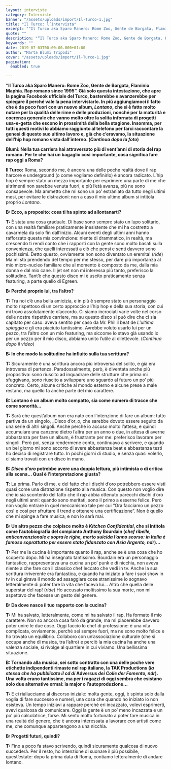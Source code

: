 ```yaml
---
layout: interviste
category: Interviste
banner: "/assets/uploads/import/Il-Turco-1.jpg"
title: "Il Turco: l’intervista"
excerpt: "“Il Turco aka Sparo Manero: Rome Zoo, Gente de Borgata, Flaminio Maphia. Rap romano since 1995”. Già solo questa intestazione, che apre la pagina Facebook ufficiale del Turco, basterebbe e avanzerebbe per spiegare il perché vale la pena intervistarlo. In più aggiungiamoci il fatto che è da poco fuori con un nuovo album, Lontano, che…"
quote: ""
description: "“Il Turco aka Sparo Manero: Rome Zoo, Gente de Borgata, Flaminio Maphia. Rap romano since 1995”. Già solo questa intestazione, che apre la pagina Facebook ufficiale del Turco, basterebbe e avanzerebbe per spiegare il perché vale la pena intervistarlo. In più aggiungiamoci il fatto che è da poco fuori con un nuovo album, Lontano, che…"
keywords: ""
date: 2019-07-03T00:00:00.000+01:00
author: "Marta Blumi Tripodi"
cover: "/assets/uploads/import/Il-Turco-1.jpg"
pagination:
  enabled: true

---
```


**“Il Turco aka Sparo Manero: Rome Zoo, Gente de Borgata, Flaminio Maphia. Rap romano since 1995”. Già solo questa intestazione, che apre la pagina Facebook ufficiale del Turco, basterebbe e avanzerebbe per spiegare il perché vale la pena intervistarlo. In più aggiungiamoci il fatto che è da poco fuori con un nuovo album, _Lontano_, che si è fatto molto notare per la qualità delle rime e delle produzioni, nonché per la maturità e coerenza generale che vanno molto oltre la solita infornata di progetti usa-e-getta che escono in prossimità della bella stagione. Insomma, per tutti questi motivi lo abbiamo raggiunto al telefono per farci raccontare la genesi di questo suo ultimo lavoro e, già che c’eravamo, la situazione dell’hip hop romano vista dall’interno. (_Continua dopo la foto_)**

**Blumi: Nella tua carriera hai attraversato più di vent’anni di storia del rap romano. Per te che hai un bagaglio così importante, cosa significa fare rap oggi a Roma?**

**Il Turco:** Roma, secondo me, è ancora una delle poche realtà dove il rap harcore e underground (o come vogliamo definirlo) è ancora radicato. L’hip hop è sempre stato un mezzo importante per esprimere una parte di me che altrimenti non sarebbe venuta fuori, e più l’età avanza, più ne sono consapevole. Ma ammetto che mi sono un po’ estraniato da tutto negli ultimi mesi, per evitare le distrazioni: non a caso il mio ultimo album si intitola proprio _Lontano_.

**B: Ecco, a proposito: cosa ti ha spinto ad allontanarti?**

**T:** È stata una cosa graduale. Di base sono sempre stato un lupo solitario, con una realtà familiare praticamente inesistente che mi ha costretto a cavarmela da solo fin dall’inizio. Alcuni eventi degli ultimi anni hanno rafforzato questa mia convinzione: niente di drammatico, in realtà, ma crescendo ti rendi conto che i rapporti con la gente sono molto basati sulla convenienza, che quelli interessati a ciò che pensi e senti davvero sono pochissimi. Detto questo, ovviamente non sono diventato un eremita! (_ride_) Ma mi sto prendendo del tempo per me stesso, per dare più importanza al mio micro-nucleo familiare che al momento è composto da me, dalla mia donna e dal mio cane. Il jet set non mi interessa più tanto, preferisco la solitudine. Tant’è che questo disco mi è uscito praticamente senza featuring, a parte quello di Egreen.

**B: Perché proprio lui, tra l’altro?**

**T:** Tra noi c’è una bella amicizia, e in più è sempre stato un personaggio molto rispettoso di un certo approccio all’hip hop e della sua storia, con cui mi trovo assolutamente d’accordo. Ci siamo incrociati varie volte nel corso delle nostre rispettive carriere, ma su questo disco si può dire che ci sia capitato per caso: aveva sentito per caso da Mr. Phil il beat de _L’ultima spiaggia_ e gli era piaciuto tantissimo. Avrebbe voluto usarlo lui per un pezzo, tra l’altro con un mio featuring, ma siccome lo stavo già usando io per un pezzo per il mio disco, abbiamo unito l’utile al dilettevole. (_Continua dopo il video_)

**B: In che modo la solitudine ha influito sulla tua scrittura?**

**T:** Sicuramente è una scrittura ancora più introversa del solito, e già era introversa di partenza. Paradossalmente, però, è diventata anche più propositiva: sono riuscito ad inquadrare delle strutture che prima mi sfuggivano, sono riuscito a sviluppare uno sguardo al futuro un po’ più concreto. Certo, alcune critiche al mondo esterno e alcune prese a male restano, ma quello fa anche parte del mio carattere.

**B: Lontano è un album molto compatto, sia come numero di tracce che come sonorità…**

**T:** Sarà che quest’album non era nato con l’intenzione di fare un album: tutto partiva da un singolo, _Disco d’or_o, che sarebbe dovuto essere seguito da una serie di altri singoli. Anche perché io accuso molto l’attesa, e quindi accumulare una canzone dietro l’altra per un anno o due, in attesa di averne abbastanza per fare un album, è frustrante per me: preferisco lavorare per singoli. Però poi, senza rendermene conto, continuavo a scrivere, e quando un bel giorno mi sono accorto di avere abbastanza beat e abbastanza testi ho deciso di registrare tutto. In pochi giorni di studio, e senza quasi volerlo, ci siamo trovati con un disco in mano.

**B: _Disco d’oro_ potrebbe avere una doppia lettura, più intimista o di critica alla scena… Qual è l’interpretazione giusta?**

**T**: La prima. Parlo di me, e del fatto che i dischi d’oro potrebbero essere visti quasi come una distrazione rispetto alla musica. Con questo non voglio dire che io sia scontento del fatto che il rap abbia ottenuto parecchi dischi d’oro negli ultimi anni: quando sono meritati, sono il primo a esserne felice. Però non voglio entrare in quel meccanismo tale per cui “Ora facciamo un pezzo così e così per sfruttare il trend e ottenere una certificazione”. Non è quello che mi spinge a fare musica, e non lo sarà mai.

**B: Un altro pezzo che colpisce molto è _Kitchen Confidential_, che si intitola come l’autobiografia del compianto Anthony Bourdain (_chef ribelle, anticonvenzionale e sopra le righe, morto suicida l’anno scorso: in Italia è famoso soprattutto per essere stato fidanzato con Asia Argento, ndr_)…**

**T:** Per me la cucina è importante quanto il rap, anche se è una cosa che ho scoperto dopo. Mi ha insegnato tantissimo. Bourdain era un personaggio fantastico, rappresentava una cucina un po’ punk e di nicchia, non aveva niente a che fare con il classico chef leccato che vedi in tv. Anche la sua scrittura irriverente era fantastica, e quando ha iniziato a fare i suoi show in tv in cui girava il mondo ad assaggiare cose stranissime io sognavo letteralmente di poter fare la vita che faceva lui… Altro che quella delle superstar del rap! (_ride_) Ho accusato moltissimo la sua morte, non mi aspettavo che facesse un gesto del genere.

**B: Da dove nasce il tuo rapporto con la cucina?**

**T:** Mi ha salvato, letteralmente, come mi ha salvato il rap. Ha formato il mio carattere. Non so ancora cosa farò da grande, ma mi piacerebbe davvero poter unire le due cose. Oggi faccio lo chef di professione: è una vita complicata, ovviamente, perché sei sempre fuori, ma ne sono molto felice e ho trovato un equilibrio. Collaboro con un’associazione culturale (che si occupa anche di musica, tra l’altro) e perciò la mia cucina ha anche una valenza sociale, si rivolge al quartiere in cui viviamo. Una bellissima situazione.

**B: Tornando alla musica, sei sotto contratto con una delle poche vere etichette indipendenti rimaste nel rap italiano, la TAK Productions (_la stessa che ha pubblicato il cd di_ Adversus _dei Colle der Fomento, ndr_). Una volta erano tantissime, ma per i ragazzi di oggi sembra che esistano solo due alternative ormai: la major o l’autoproduzione…**

**T:** E ci riallacciamo al discorso iniziale: molta gente, oggi, è spinta solo dalla voglia di fare successo e numeri, una cosa che quando ho iniziato io non esisteva. Un tempo iniziavi a rappare perché eri incazzato, volevi esprimerti, avevi qualcosa da comunicare. Oggi la gente è un po’ meno incazzata e un po’ più calcolatrice, forse. Mi sento molto fortunato a poter fare musica in una realtà del genere, che è ancora interessata a lavorare con artisti come me, che comunque appartengono a una nicchia.

**B: Progetti futuri, quindi?**

**T:** Fino a poco fa stavo scrivendo, quindi sicuramente qualcosa di nuovo succederà. Per il resto, ho intenzione di suonare il più possibile, quest’estate: dopo la prima data di Roma, contiamo letteralmente di andare lontano.